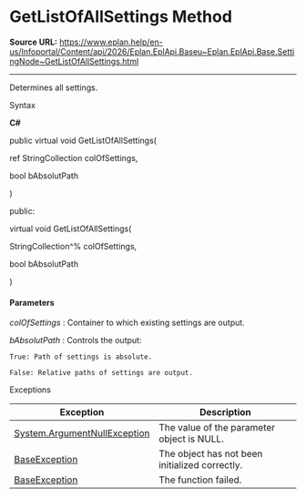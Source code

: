 # GetListOfAllSettings Method

**Source URL:** https://www.eplan.help/en-us/Infoportal/Content/api/2026/Eplan.EplApi.Baseu~Eplan.EplApi.Base.SettingNode~GetListOfAllSettings.html

---

Determines all settings.

Syntax

**C#**



public virtual void GetListOfAllSettings( 

   ref StringCollection colOfSettings,

   bool bAbsolutPath

)

public:

virtual void GetListOfAllSettings( 

   StringCollection^% colOfSettings,

   bool bAbsolutPath

)


#### Parameters

*colOfSettings*
:   Container to which existing settings are output.

*bAbsolutPath*
:   Controls the output:

    True: Path of settings is absolute.

    False: Relative paths of settings are output.

Exceptions

| Exception | Description |
| --- | --- |
| [System.ArgumentNullException](#) | The value of the parameter object is NULL. |
| [BaseException](Eplan.EplApi.Baseu~Eplan.EplApi.Base.BaseException.html) | The object has not been initialized correctly. |
| [BaseException](Eplan.EplApi.Baseu~Eplan.EplApi.Base.BaseException.html) | The function failed. |
